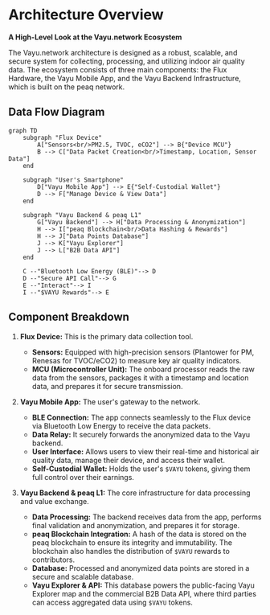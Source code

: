 # Architecture Overview

**A High-Level Look at the Vayu.network Ecosystem**

The Vayu.network architecture is designed as a robust, scalable, and secure system for collecting, processing, and utilizing indoor air quality data. The ecosystem consists of three main components: the Flux Hardware, the Vayu Mobile App, and the Vayu Backend Infrastructure, which is built on the peaq network.

## Data Flow Diagram

```mermaid
graph TD
    subgraph "Flux Device"
        A["Sensors<br/>PM2.5, TVOC, eCO2"] --> B{"Device MCU"}
        B --> C["Data Packet Creation<br/>Timestamp, Location, Sensor Data"]
    end

    subgraph "User's Smartphone"
        D["Vayu Mobile App"] --> E{"Self-Custodial Wallet"}
        D --> F["Manage Device & View Data"]
    end

    subgraph "Vayu Backend & peaq L1"
        G["Vayu Backend"] --> H["Data Processing & Anonymization"]
        H --> I["peaq Blockchain<br/>Data Hashing & Rewards"]
        H --> J["Data Points Database"]
        J --> K["Vayu Explorer"]
        J --> L["B2B Data API"]
    end

    C --"Bluetooth Low Energy (BLE)"--> D
    D --"Secure API Call"--> G
    E --"Interact"--> I
    I --"$VAYU Rewards"--> E
```

## Component Breakdown

1.  **Flux Device:** This is the primary data collection tool.
    *   **Sensors:** Equipped with high-precision sensors (Plantower for PM, Renesas for TVOC/eCO2) to measure key air quality indicators.
    *   **MCU (Microcontroller Unit):** The onboard processor reads the raw data from the sensors, packages it with a timestamp and location data, and prepares it for secure transmission.

2.  **Vayu Mobile App:** The user's gateway to the network.
    *   **BLE Connection:** The app connects seamlessly to the Flux device via Bluetooth Low Energy to receive the data packets.
    *   **Data Relay:** It securely forwards the anonymized data to the Vayu backend.
    *   **User Interface:** Allows users to view their real-time and historical air quality data, manage their device, and access their wallet.
    *   **Self-Custodial Wallet:** Holds the user's `$VAYU` tokens, giving them full control over their earnings.

3.  **Vayu Backend & peaq L1:** The core infrastructure for data processing and value exchange.
    *   **Data Processing:** The backend receives data from the app, performs final validation and anonymization, and prepares it for storage.
    *   **peaq Blockchain Integration:** A hash of the data is stored on the peaq blockchain to ensure its integrity and immutability. The blockchain also handles the distribution of `$VAYU` rewards to contributors.
    *   **Database:** Processed and anonymized data points are stored in a secure and scalable database.
    *   **Vayu Explorer & API:** This database powers the public-facing Vayu Explorer map and the commercial B2B Data API, where third parties can access aggregated data using `$VAYU` tokens. 
